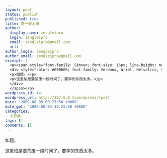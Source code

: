 ```yaml
---
layout: post
status: publish
published: true
title: 第一天上班
author:
  display_name: zengleipro
  login: zengleipro
  email: zengleipro@gmail.com
  url: ''
author_login: zengleipro
author_email: zengleipro@gmail.com
excerpt: |-
  <p><span style="font-family: Simsun; font-size: 16px; line-height: normal;">
  <div style="color: #000000; font-family: Verdana, Arial, Helvetica, sans-serif; font-size: 14px; background-image: initial; background-repeat: initial; background-attachment: initial; -webkit-background-clip: initial; -webkit-background-origin: initial; background-color: #ffffff; line-height: 160%; background-position: initial initial; margin: 5px;">
  <p>如题。</p>
  <p>这里怕是要荒废一段时间了，要学的东西太多。</p>
  </div>
  </span></p>
wordpress_id: 44
wordpress_url: http://127.0.0.1/wordpress/?p=44
date: '2009-08-05 00:23:50 +0800'
date_gmt: '2009-08-04 16:23:50 +0800'
categories:
- 未分类
tags: []
comments: []
---
```

<p>如题。</p>
<p>这里怕是要荒废一段时间了，要学的东西太多。</p>
